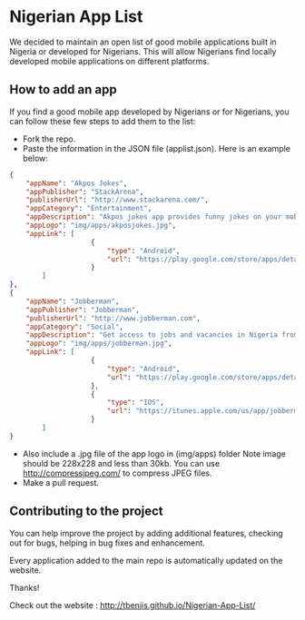# Nigerian App List

We decided to maintain an open list of good mobile applications built in Nigeria or developed for Nigerians. This will allow Nigerians find locally developed mobile applications on different platforms.


## How to add an app 

If you find a good mobile app developed by Nigerians or for Nigerians, you can follow these few steps to add them to the list:

- Fork the repo.
- Paste the information in the JSON file (applist.json). Here is an example below:

```json
{
    "appName": "Akpos Jokes",
    "appPublisher": "StackArena",
    "publisherUrl": "http://www.stackarena.com/",
    "appCategory": "Entertainment",
    "appDescription": "Akpos jokes app provides funny jokes on your mobile phone, you can add yours and rate others.",
    "appLogo": "img/apps/akposjokes.jpg",
    "appLink": [
                    {
                        "type": "Android",
                        "url": "https://play.google.com/store/apps/details?id=com.stackarena.akposjokes"
                    }
        ]
},
{
    "appName": "Jobberman",
    "appPublisher": "Jobberman",
    "publisherUrl": "http://www.jobberman.com",
    "appCategory": "Social",
    "appDescription": "Get access to jobs and vacancies in Nigeria from Nigeria's Jobs Website. Jobberman.com",
    "appLogo": "img/apps/jobberman.jpg",
    "appLink": [                
                    {
                        "type": "Android",
                        "url": "https://play.google.com/store/apps/details?id=com.jobberman"
                    },
                    {
                        "type": "IOS",
                        "url": "https://itunes.apple.com/us/app/jobberman/id716603451?mt=8"
                    }                
        ]
}
```

- Also include a .jpg file of the app logo in (img/apps) folder Note image should be 228x228 and less than 30kb. You can use http://compressjpeg.com/ to compress JPEG files.
- Make a pull request.



## Contributing to the project

You can help improve the project by adding additional features, checking out for bugs, helping in bug fixes and enhancement.

Every application added to the main repo is automatically updated on the website.

Thanks!

Check out the website : http://tbenjis.github.io/Nigerian-App-List/
